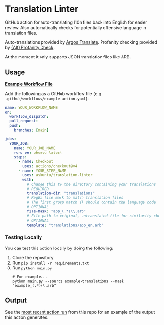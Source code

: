 # Translation Linter

GitHub action for auto-translating l10n files back into English for easier
review. Also automatically checks for potentially offensive language in
translation files.

Auto-translations provided by [Argos
Translate](https://github.com/argosopentech/argos-translate). Profanity checking
provided by [(Alt) Profanity
Check](https://github.com/dimitrismistriotis/alt-profanity-check).

At the moment it only supports JSON translation files like ARB.

## Usage

[**Example Workflow File**](./.github/workflows/example-action.yaml)

Add the following as a GitHub workflow file (e.g. `.github/workflows/example-action.yaml`):

```yaml
name: YOUR_WORKFLOW_NAME
on:
  workflow_dispatch:
  pull_request:
  push:
    branches: [main]

jobs:
  YOUR_JOB:
    name: YOUR_JOB_NAME
    runs-on: ubuntu-latest
    steps:
      - name: Checkout
        uses: actions/checkout@v4
      - name: YOUR_STEP_NAME
        uses: ashuntu/translation-linter
        with:
          # Change this to the directory containing your translations
          # REQUIRED
          translation-dir: "translations"
          # RegEx file mask to match translation files
          # The first group match () should contain the language code
          # OPTIONAL
          file-mask: "app_(.*)\\.arb"
          # File path to original, untranslated file for similarity checking
          # OPTIONAL
          template: "translations/app_en.arb"
```

### Testing Locally

You can test this action locally by doing the following:

1. Clone the repository
2. Run `pip install -r requirements.txt`
3. Run `python main.py`
    ```shell
    # For example...
    python main.py --source example-translations --mask "example_(.*)\\.arb"
    ```

## Output

See the [most recent action run](https://github.com/ashuntu/translation-linter/actions) from this repo for an example of the output this action generates.
